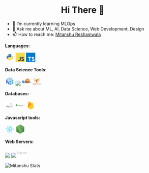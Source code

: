 <h1 align="center"> Hi There 👋 </h1>

- 🌱 I’m currently learning MLOps 
- 💬 Ask me about ML, AI, Data Science, Web Development, Design
- 📫 How to reach me: [Mitanshu Reshamwala](https://www.linkedin.com/in/rmitanshu-0111/)

**Languages:**

<code><img height="30" src="https://raw.githubusercontent.com/github/explore/80688e429a7d4ef2fca1e82350fe8e3517d3494d/topics/python/python.png"></code>
<code><img height="30" src="https://raw.githubusercontent.com/github/explore/80688e429a7d4ef2fca1e82350fe8e3517d3494d/topics/javascript/javascript.png"></code>
<code><img height="30" src="https://raw.githubusercontent.com/github/explore/80688e429a7d4ef2fca1e82350fe8e3517d3494d/topics/typescript/typescript.png"></code>

**Data Science Tools:**

<code><img height="30" src="https://raw.githubusercontent.com/github/explore/d530d6a3a171a53f7b8eb4e9e005136e7ebd898f/topics/numpy/numpy.png"></code>
<code><img height="30" src="https://pandas.pydata.org/static/img/pandas_mark.svg"></code>
<code><img height="30" src="https://raw.githubusercontent.com/github/explore/80688e429a7d4ef2fca1e82350fe8e3517d3494d/topics/scikit-learn/scikit-learn.png"></code>
<code><img height="30" src="https://raw.githubusercontent.com/github/explore/80688e429a7d4ef2fca1e82350fe8e3517d3494d/topics/tensorflow/tensorflow.png"></code>

**Databases:**

<code><img height="30" src="https://raw.githubusercontent.com/github/explore/80688e429a7d4ef2fca1e82350fe8e3517d3494d/topics/mysql/mysql.png"></code>
<code><img height="30" src="https://raw.githubusercontent.com/github/explore/80688e429a7d4ef2fca1e82350fe8e3517d3494d/topics/mongodb/mongodb.png"></code>
<code><img height="30" src="https://raw.githubusercontent.com/github/explore/80688e429a7d4ef2fca1e82350fe8e3517d3494d/topics/firebase/firebase.png"></code>

**Javascript tools:**

<code><img height="30" src="https://raw.githubusercontent.com/github/explore/80688e429a7d4ef2fca1e82350fe8e3517d3494d/topics/react/react.png"></code>
<code><img height="30" src="https://raw.githubusercontent.com/github/explore/80688e429a7d4ef2fca1e82350fe8e3517d3494d/topics/nodejs/nodejs.png"></code>  

**Web Servers:**

<code><img height="30" src="https://i.pinimg.com/originals/87/bd/39/87bd39372d14ae2acda0121d9bc69d9c.png"></code>
<code><img height="30" src="https://styles.redditmedia.com/t5_22y58b/styles/communityIcon_r5ax236rfw961.png?width=256&s=303cdd56ee4488ae35ace0f906479812592900e6"></code> 
<code><img height="30" src="https://raw.githubusercontent.com/github/explore/80688e429a7d4ef2fca1e82350fe8e3517d3494d/topics/express/express.png"></code>  

<img src="https://github-readme-stats.vercel.app/api?username=MitanshuShaBa&&show_icons=true&title_color=ffffff&icon_color=bb2acf&text_color=daf7dc&bg_color=151515" alt="Mitanshu Stats">
